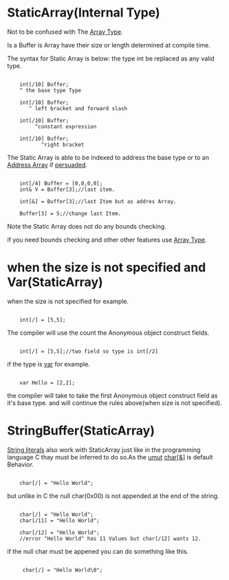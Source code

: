 # StaticArray(Internal Type)

 Not to be confused with The [Array Type](/src/Standardlibrary/Types/Generic/Array.md).

 Is a Buffer is Array have their size or length determined at compile time.

 The syntax for Static Array is below:
 the type int be replaced as any valid type.

```

    int[/10] Buffer;
    ^ the base type Type

    int[/10] Buffer;
       ^ left bracket and forward slash
         
    int[/10] Buffer;
         ^constant expression

    int[/10] Buffer;
           ^right bracket

```

The Static Array is able to be indexed to address the base type
or to an [Address Array](AddressArray.md) if [persuaded](../Concepts/TypePersuasion.md).

```

    int[/4] Buffer = [0,0,0,0];
    int& V = Buffer[3];//last item.

    int[&] = Buffer[3];//last Item but as addres Array.

    Buffer[3] = 5;//change last Item.
```

Note the Static Array does not do any bounds checking.

if you need bounds checking and other other features use [Array Type](/src/Standardlibrary/Types/Generic/Array.md).

# when the size is  not specified  and Var(StaticArray)

when the size is not specified for example.

```
   
    int[/] = [5,5];
```

The compiler will use the count the Anonymous object construct fields.

```
   
    int[/] = [5,5];//two field so type is int[/2]
```

if the type is [var](Var.md)  for example.

```
    
    var Hello = [2,2];
```

the compiler will take to take the first Anonymous object construct field as it's base type. and will continue the rules above(when size is not specified).

# StringBuffer(StaticArray)

[String literals](../Concepts/Stringliteral.md) also work with StaticArray just like in the programming language C thay must be inferred to do so.As the [umut](../Concepts/umut.md) [char](char.md)[[&]](../Types.md) is default Behavior.



```

    char[/] = "Hello World";

```

but unlike in C the null char(0x00)
is not appended at the end of the string.

```

    char[/] = "Hello World";
    char[/11] = "Hello World";

    char[/12] = "Hello World";
    //error "Hello World" has 11 Values but char[/12] wants 12.

```

if the null char must be appened you can do something like this.

```

     char[/] = "Hello World\0";

```